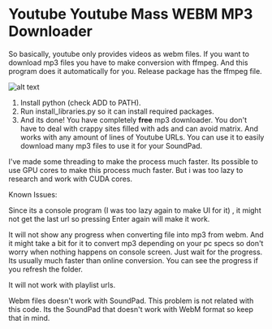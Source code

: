 

# Youtube Youtube Mass WEBM MP3 Downloader


So basically, youtube only provides videos as webm files. If you want to download mp3 files you have to make conversion with ffmpeg. And this program does it automatically for you. Release package has the ffmpeg file.

![alt text](https://cdn.discordapp.com/attachments/1080953525737111562/1087691419344449597/3.png)


1. Install python (check ADD to PATH).
2. Run install_libraries.py so it can install required packages.
3. And its done! You have completely **free** mp3 downloader. You don't have to deal with crappy sites filled with ads and can avoid matrix. And works with any amount of lines of Youtube URLs. You can use it to easily download many mp3 files to use it for your SoundPad.

I've made some threading to make the process much faster. Its possible to use GPU cores to make this process much faster. But i was too lazy to research and work with CUDA cores.

Known Issues:

Since its a console program (I was too lazy again to make UI for it) , it might not get the last url so pressing Enter again will make it work.

It will not show any progress when converting file into mp3 from webm. And it might take a bit for it to convert mp3 depending on your pc specs so don't worry when nothing happens on console screen. Just wait for the progress. Its usually much faster than online conversion. You can see the progress if you refresh the folder.

It will not work with playlist urls.

Webm files doesn't work with SoundPad. This problem is not related with this code. Its the SoundPad that doesn't work with WebM format so keep that in mind.



